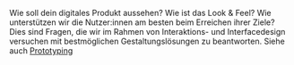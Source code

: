 Wie soll dein digitales Produkt aussehen? Wie ist das Look & Feel? Wie unterstützen wir die Nutzer:innen am besten beim Erreichen ihrer Ziele? Dies sind Fragen, die wir im Rahmen von Interaktions- und Interfacedesign versuchen mit bestmöglichen Gestaltungslösungen zu beantworten. Siehe auch [Prototyping](#prototyping)
